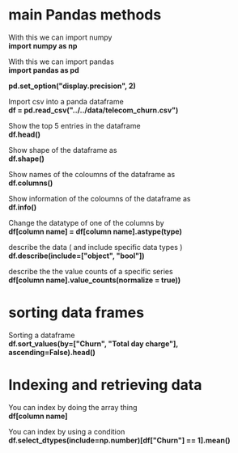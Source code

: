 
# main Pandas methods

<p>With this we can import numpy<br><strong>import numpy as np</strong></p>
<p>With this we can import pandas<br><strong>import pandas as pd</strong></p>
<p><strong>pd.set_option("display.precision", 2)</strong></p>
<p>Import csv into a panda dataframe<br><strong>df = pd.read_csv("../../data/telecom_churn.csv")</strong></p>
<p>Show the top 5 entries in the dataframe<br><strong>df.head()</strong></p>
<p>Show shape of the dataframe as<br><strong>df.shape()</strong></p>
<p>Show names of the coloumns of the dataframe as<br><strong>df.columns()</strong></p>
<p>Show information of the coloumns of the dataframe as<br><strong>df.info()</strong></p>
<p>Change the datatype of one of the columns by<br><strong>df[column name] = df[column name].astype(type)</strong></p>
<p>describe the data ( and include specific data types )<br><strong>df.describe(include=["object", "bool"])</strong></p>
<p>describe the the value counts of a specific series<br><strong>df[column name].value_counts(normalize = true))</strong></p>

# sorting data frames
<p>Sorting a dataframe<br><strong>df.sort_values(by=["Churn", "Total day charge"], ascending=False).head()</strong></p>

# Indexing and retrieving data
<p>You can index by doing the array thing<br><strong>df[column name]</strong></p>
<p>You can index by using a condition<br><strong>df.select_dtypes(include=np.number)[df["Churn"] == 1].mean()</strong></p>


